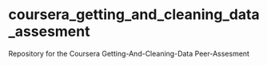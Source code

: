 coursera_getting_and_cleaning_data_assesment
============================================

Repository for the Coursera Getting-And-Cleaning-Data Peer-Assesment
